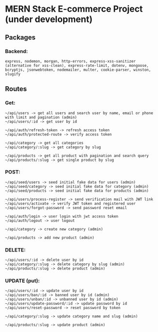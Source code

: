 # MERN Stack E-commerce Project (under development) 

## Packages

### Backend:
    express, nodemon, morgan, http-errors, express-xss-sanitizer (alternative for xss-clean), express-rate-limit, dotenv, mongoose, bcryptjs, jsonwebtoken, nodemailer, multer, cookie-parser, winston, slugify

## Routes
### Get:
    ~/api/users -> get all users and search user by name, email or phone with limit and pagination (admin)
    ~/api/users/:id -> get user by id

    ~/api/auth/refresh-token -> refresh access token
    ~/api/auth/protected-route -> verify access token 

    ~/api/category -> get all categories 
    ~/api/category/:slug -> get category by slug 

    ~/api/products -> get all product with pagination and search query 
    ~/api/products/:slug -> get single product by slug

### POST:
    ~/api/seed/users -> seed initial fake data for users (admin)
    ~/api/seed/category -> seed initial fake data for category (admin)
    ~/api/seed/products -> seed initial fake data for products (admin)

    ~/api/users/process-register -> send verification mail with JWT link
    ~/api/users/activate -> verify JWT token and registered user
    ~/api/users/forgot-password -> send password reset email

    ~/api/auth/login -> user login with jwt access token
    ~/api/auth/logout -> user logout

    ~/api/category -> create new category (admin)

    ~/api/products -> add new product (admin)

   
### DELETE:
    ~/api/users/:id -> delete user by id
    ~/api/category/:slug -> delete category by slug (admin)
    ~/api/products/:slug -> delete product (admin)

### UPDATE (put):
    ~/api/users/:id -> update user by id
    ~/api/users/ban/:id -> banned user by id (admin)
    ~/api/users/unban/:id -> unbanned user by id (admin)
    ~/api/users/update-password/:id -> update password by id
    ~/api/users/reset-password -> reset password by token

    ~/api/category/:slug -> update category name and slug (admin)

    ~/api/products/:slug -> update product (admin)
